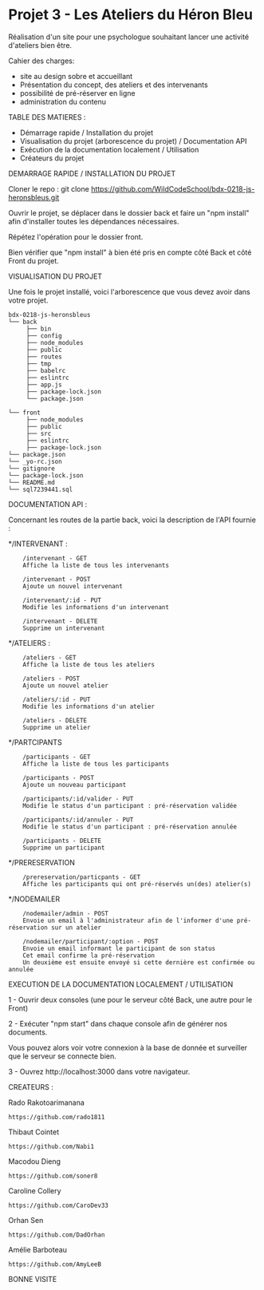 <h1>Projet 3 - Les Ateliers du Héron Bleu</h1>

Réalisation d'un site pour une psychologue souhaitant lancer une activité d'ateliers bien être.

Cahier des charges:
- site au design sobre et accueillant
- Présentation du concept, des ateliers et des intervenants
- possibilité de pré-réserver en ligne
- administration du contenu

TABLE DES MATIERES : 

  - Démarrage rapide / Installation du projet
  - Visualisation du projet (arborescence du projet) / Documentation API
  - Exécution de la documentation localement / Utilisation
  - Créateurs du projet
  
DEMARRAGE RAPIDE / INSTALLATION DU PROJET 

Cloner le repo : git clone https://github.com/WildCodeSchool/bdx-0218-js-heronsbleus.git
<p> Ouvrir le projet, se déplacer dans le dossier back et faire un "npm install" afin d'installer toutes les dépendances nécessaires.</p>
<p>Répétez l'opération pour le dossier front.</p>  
<p>Bien vérifier que "npm install" à bien été pris en compte côté Back et côté Front du projet.</p>

VISUALISATION DU PROJET 

<p>Une fois le projet installé, voici l'arborescence que vous devez avoir dans votre projet.</p>

```
bdx-0218-js-heronsbleus
└── back
     ├── bin
     ├── config
     ├── node_modules
     ├── public
     ├── routes
     ├── tmp
     ├── babelrc
     ├── eslintrc
     ├── app.js
     ├── package-lock.json
     └── package.json

└── front
     ├── node_modules
     ├── public
     ├── src
     ├── eslintrc
     ├── package-lock.json
└── package.json
└── _yo-rc.json
└── gitignore
└── package-lock.json
└── README.md
└── sql7239441.sql

```


DOCUMENTATION API :

Concernant les routes de la partie back, voici la description de l'API fournie :

*/INTERVENANT : 

        /intervenant - GET
        Affiche la liste de tous les intervenants

        /intervenant - POST
        Ajoute un nouvel intervenant

        /intervenant/:id - PUT
        Modifie les informations d'un intervenant

        /intervenant - DELETE
        Supprime un intervenant

*/ATELIERS : 

        /ateliers - GET
        Affiche la liste de tous les ateliers

        /ateliers - POST
        Ajoute un nouvel atelier

        /ateliers/:id - PUT
        Modifie les informations d'un atelier

        /ateliers - DELETE
        Supprime un atelier

*/PARTCIPANTS

        /participants - GET
        Affiche la liste de tous les participants

        /participants - POST
        Ajoute un nouveau participant

        /participants/:id/valider - PUT
        Modifie le status d'un participant : pré-réservation validée

        /participants/:id/annuler - PUT
        Modifie le status d'un participant : pré-réservation annulée

        /participants - DELETE
        Supprime un participant

*/PRERESERVATION

        /prereservation/particpants - GET
        Affiche les participants qui ont pré-réservés un(des) atelier(s)
        
*/NODEMAILER

        /nodemailer/admin - POST
        Envoie un email à l'administrateur afin de l'informer d'une pré-réservation sur un atelier
        
        /nodemailer/participant/:option - POST
        Envoie un email informant le participant de son status 
        Cet email confirme la pré-réservation
        Un deuxième est ensuite envoyé si cette dernière est confirmée ou annulée


EXECUTION DE LA DOCUMENTATION LOCALEMENT / UTILISATION

<p>1 - Ouvrir deux consoles (une pour le serveur côté Back, une autre pour le Front)</p>
<p>2 - Exécuter "npm start" dans chaque console afin de générer nos documents.</p>
<p>Vous pouvez alors voir votre connexion à la base de donnée et surveiller que le serveur se connecte bien.</p>
<p>3 - Ouvrez http://localhost:3000 dans votre navigateur.</p>

CREATEURS : 

Rado Rakotoarimanana

    https://github.com/rado1811

Thibaut Cointet

    https://github.com/Nabi1

Macodou Dieng

    https://github.com/soner8

Caroline Collery

    https://github.com/CaroDev33

Orhan Sen

    https://github.com/DadOrhan

Amélie Barboteau

    https://github.com/AmyLeeB


BONNE VISITE 



